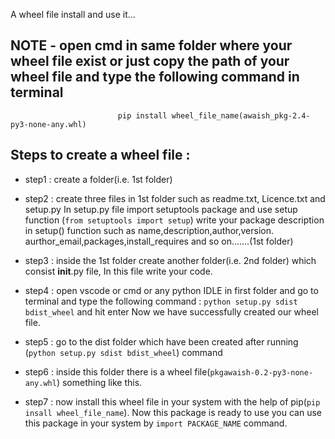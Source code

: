 A wheel file install and use it...
## NOTE - open cmd in same folder where your wheel file exist or just copy the path of your wheel file and type the following command in terminal
                            pip install wheel_file_name(awaish_pkg-2.4-py3-none-any.whl)

## Steps to create a wheel file :
- step1 : create a folder(i.e. 1st folder)
- step2 : create three files in 1st folder such as readme.txt,
        Licence.txt and setup.py
        In setup.py file import setuptools package and use setup function (`from setuptools import setup`) 
        write your package description in setup()
        function such as name,description,author,version.
        aurthor_email,packages,install_requires and
        so on.......(1st folder)
- step3 : inside the 1st folder create another folder(i.e. 2nd folder)
        which consist __init__.py file, In this file
        write your code.

- step4 : open vscode or cmd or any python IDLE in first
         folder and go to terminal and type the following command : 
                `python setup.py sdist bdist_wheel`
        and hit enter
        Now we have successfully created our wheel file.
- step5 : go to the dist folder which have been created after running (`python setup.py sdist bdist_wheel`) command
- step6 : inside this folder there is a wheel file(`pkgawaish-0.2-py3-none-any.whl`) something like this.
- step7 : now install this wheel file in your system with the help of pip(`pip insall wheel_file_name`).
        Now this package is ready to use you can use this package in your system by `import PACKAGE_NAME` command.




                            
